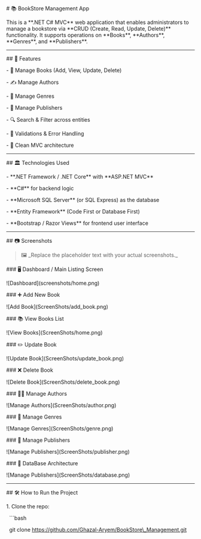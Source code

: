 \# 📚 BookStore Management App



This is a \*\*.NET C# MVC\*\* web application that enables administrators to manage a bookstore via \*\*CRUD (Create, Read, Update, Delete)\*\* functionality. It supports operations on \*\*Books\*\*, \*\*Authors\*\*, \*\*Genres\*\*, and \*\*Publishers\*\*.



---



\## 🚀 Features



\- 📘 Manage Books (Add, View, Update, Delete)

\- ✍️ Manage Authors

\- 📂 Manage Genres

\- 🏢 Manage Publishers

\- 🔍 Search \& Filter across entities

\- 🧪 Validations \& Error Handling

\- 📄 Clean MVC architecture



---



\## 🏛️ Technologies Used



\- \*\*.NET Framework / .NET Core\*\* with \*\*ASP.NET MVC\*\*

\- \*\*C#\*\* for backend logic

\- \*\*Microsoft SQL Server\*\* (or SQL Express) as the database

\- \*\*Entity Framework\*\* (Code First or Database First)

\- \*\*Bootstrap / Razor Views\*\* for frontend user interface



---



\## 📷 Screenshots



> 🖼️ \_Replace the placeholder text with your actual screenshots.\_



\### 🖥️ Dashboard / Main Listing Screen  

!\[Dashboard](screenshots/home.png)



\### ➕ Add New Book  

!\[Add Book](ScreenShots/add\_book.png)



\### 📚 View Books List  

!\[View Books](ScreenShots/home.png)



\### ✏️ Update Book  

!\[Update Book](ScreenShots/update\_book.png)



\### ❌ Delete Book  

!\[Delete Book](ScreenShots/delete\_book.png)



\### 🧑‍💼 Manage Authors  

!\[Manage Authors](ScreenShots/author.png)



\### 📂 Manage Genres  

!\[Manage Genres](ScreenShots/genre.png)



\### 🏢 Manage Publishers  

!\[Manage Publishers](ScreenShots/publisher.png)



\### 🏢 DataBase Architecture

!\[Manage Publishers](ScreenShots/database.png)





---



\## 🛠️ How to Run the Project



1\. Clone the repo:

&nbsp;  ```bash

&nbsp;  git clone https://github.com/Ghazal-Aryem/BookStore\_Management.git



